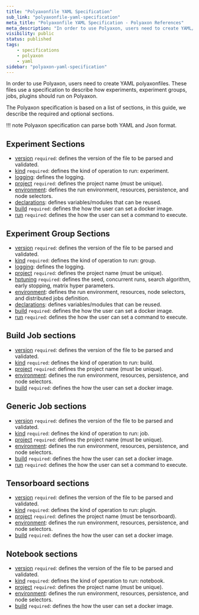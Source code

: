 ```yaml
---
title: "Polyaxonfile YAML Specification"
sub_link: "polyaxonfile-yaml-specification"
meta_title: "Polyaxonfile YAML Specification - Polyaxon References"
meta_description: "In order to use Polyaxon, users need to create YAML/Json polyaxonfiles. These files use a specification to describe how experiments, experiment groups, jobs, plugins should run on Polyaxon."
visibility: public
status: published
tags:
    - specifications
    - polyaxon
    - yaml
sidebar: "polyaxon-yaml-specification"
---
```


In order to use Polyaxon, users need to create YAML polyaxonfiles.
These files use a specification to describe how experiments, experiment groups, jobs, plugins should run on Polyaxon.

The Polyaxon specification is based on a list of sections, in this guide, we describe the required and optional sections.

!!! note
    Polyaxon specification can parse both YAML and Json format.


## Experiment Sections

 * [version](/references/polyaxonfile-yaml-specification/version/) `required`: defines the version of the file to be parsed and validated.
 * [kind](/references/polyaxonfile-yaml-specification/kind/) `required`: defines the kind of operation to run: experiment.
 * [logging](/references/polyaxonfile-yaml-specification/logging/): defines the logging.
 * [project](/references/polyaxonfile-yaml-specification/project/) `required`: defines the project name (must be unique).
 * [environment](/references/polyaxonfile-yaml-specification/environment/): defines the run environment, resources, persistence, and node selectors.
 * [declarations](/references/polyaxonfile-yaml-specification/declarations/): defines variables/modules that can be reused.
 * [build](/references/polyaxonfile-yaml-specification/polyaxonfile-yaml-specification/build/) `required`: defines the how the user can set a docker image.
 * [run](/references/polyaxonfile-yaml-specification/run/) `required`: defines the how the user can set a command to execute.


## Experiment Group Sections

 * [version](/references/polyaxonfile-yaml-specification/version/) `required`: defines the version of the file to be parsed and validated.
 * [kind](/references/polyaxonfile-yaml-specification/kind/) `required`: defines the kind of operation to run: group.
 * [logging](/references/polyaxonfile-yaml-specification/logging/): defines the logging.
 * [project](/references/polyaxonfile-yaml-specification/project/) `required`: defines the project name (must be unique).
 * [hptuning](/references/polyaxonfile-yaml-specification/hptuning/) `required`: defines the seed, concurrent runs, search algorithm, early stopping, matrix hyper parameters.
 * [environment](/references/polyaxonfile-yaml-specification/environment/): defines the run environment, resources, node selectors, and distributed jobs definition.
 * [declarations](/references/polyaxonfile-yaml-specification/declarations/): defines variables/modules that can be reused.
 * [build](/references/polyaxonfile-yaml-specification/build/) `required`: defines the how the user can set a docker image.
 * [run](/references/polyaxonfile-yaml-specification/run/) `required`: defines the how the user can set a command to execute.


## Build Job sections

 * [version](/references/polyaxonfile-yaml-specification/version/) `required`: defines the version of the file to be parsed and validated.
 * [kind](/references/polyaxonfile-yaml-specification/kind/) `required`: defines the kind of operation to run: build.
 * [project](/references/polyaxonfile-yaml-specification/project/) `required`: defines the project name (must be unique).
 * [environment](/references/polyaxonfile-yaml-specification/environment/): defines the run environment, resources, persistence, and node selectors.
 * [build](/references/polyaxonfile-yaml-specification/build/) `required`: defines the how the user can set a docker image.


## Generic Job sections

 * [version](/references/polyaxonfile-yaml-specification/version/) `required`: defines the version of the file to be parsed and validated.
 * [kind](/references/polyaxonfile-yaml-specification/kind/) `required`: defines the kind of operation to run: job.
 * [project](/references/polyaxonfile-yaml-specification/project/) `required`: defines the project name (must be unique).
 * [environment](/references/polyaxonfile-yaml-specification/environment/): defines the run environment, resources, persistence, and node selectors.
 * [build](/references/polyaxonfile-yaml-specification/build/) `required`: defines the how the user can set a docker image.
 * [run](/references/polyaxonfile-yaml-specification/run/) `required`: defines the how the user can set a command to execute.

## Tensorboard sections

 * [version](/references/polyaxonfile-yaml-specification/version/) `required`: defines the version of the file to be parsed and validated.
 * [kind](/references/polyaxonfile-yaml-specification/kind/) `required`: defines the kind of operation to run: plugin.
 * [project](/references/polyaxonfile-yaml-specification/project/) `required`: defines the project name (must be tensorboard).
 * [environment](/references/polyaxonfile-yaml-specification/environment/): defines the run environment, resources, persistence, and node selectors.
 * [build](/references/polyaxonfile-yaml-specification/build/) `required`: defines the how the user can set a docker image.


## Notebook sections

 * [version](/references/polyaxonfile-yaml-specification/version/) `required`: defines the version of the file to be parsed and validated.
 * [kind](/references/polyaxonfile-yaml-specification/kind/) `required`: defines the kind of operation to run: notebook.
 * [project](/references/polyaxonfile-yaml-specification/project/) `required`: defines the project name (must be unique).
 * [environment](/references/polyaxonfile-yaml-specification/environment/): defines the run environment, resources, persistence, and node selectors.
 * [build](/references/polyaxonfile-yaml-specification/build/) `required`: defines the how the user can set a docker image.
